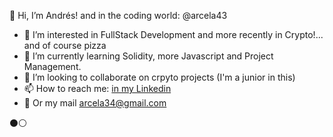 🍕 Hi, I’m Andrés! and in the coding world: @arcela43
- 👀 I’m interested in FullStack Development and more recently in Crypto!... and of course pizza
- 🌱 I’m currently learning Solidity, more Javascript and Project Management.
- 💞️ I’m looking to collaborate on crpyto projects (I'm a junior in this)
- 📫 How to reach me: [in my Linkedin](https://www.linkedin.com/in/andres-arcela/)
- 📲 Or my mail arcela34@gmail.com

 ⚫️⚪️
<!---
arcela43/arcela43 is a ✨ special ✨ repository because its `README.md` (this file) appears on your GitHub profile.
You can click the Preview link to take a look at your changes.
--->
